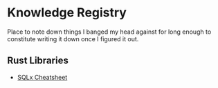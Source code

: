 # Knowledge Registry

Place to note down things I banged my head against for long enough to constitute writing it down once I figured it out.

## Rust Libraries

- [SQLx Cheatsheet](https://github.com/JaydenElliott/knowledge-registry/rust/libraries/sqlx-cheatsheet.md)
